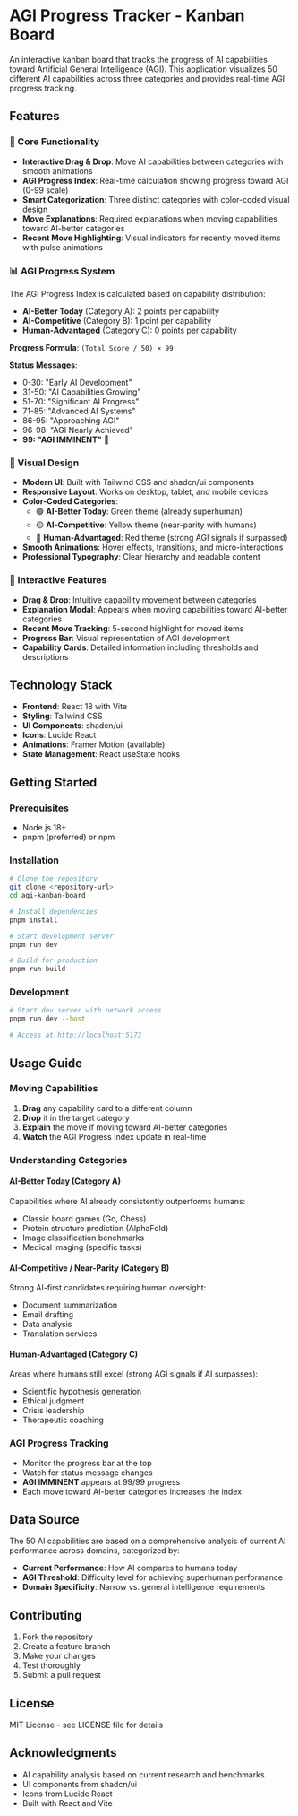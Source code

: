 # AGI Progress Tracker - Kanban Board

An interactive kanban board that tracks the progress of AI capabilities toward Artificial General Intelligence (AGI). This application visualizes 50 different AI capabilities across three categories and provides real-time AGI progress tracking.

## Features

### 🎯 Core Functionality
- **Interactive Drag & Drop**: Move AI capabilities between categories with smooth animations
- **AGI Progress Index**: Real-time calculation showing progress toward AGI (0-99 scale)
- **Smart Categorization**: Three distinct categories with color-coded visual design
- **Move Explanations**: Required explanations when moving capabilities toward AI-better categories
- **Recent Move Highlighting**: Visual indicators for recently moved items with pulse animations

### 📊 AGI Progress System

The AGI Progress Index is calculated based on capability distribution:
- **AI-Better Today** (Category A): 2 points per capability
- **AI-Competitive** (Category B): 1 point per capability  
- **Human-Advantaged** (Category C): 0 points per capability

**Progress Formula**: `(Total Score / 50) × 99`

**Status Messages**:
- 0-30: "Early AI Development"
- 31-50: "AI Capabilities Growing"
- 51-70: "Significant AI Progress"
- 71-85: "Advanced AI Systems"
- 86-95: "Approaching AGI"
- 96-98: "AGI Nearly Achieved"
- **99: "AGI IMMINENT"** 🚨

### 🎨 Visual Design
- **Modern UI**: Built with Tailwind CSS and shadcn/ui components
- **Responsive Layout**: Works on desktop, tablet, and mobile devices
- **Color-Coded Categories**:
  - 🟢 **AI-Better Today**: Green theme (already superhuman)
  - 🟡 **AI-Competitive**: Yellow theme (near-parity with humans)
  - 🔴 **Human-Advantaged**: Red theme (strong AGI signals if surpassed)
- **Smooth Animations**: Hover effects, transitions, and micro-interactions
- **Professional Typography**: Clear hierarchy and readable content

### 🔄 Interactive Features
- **Drag & Drop**: Intuitive capability movement between categories
- **Explanation Modal**: Appears when moving capabilities toward AI-better categories
- **Recent Move Tracking**: 5-second highlight for moved items
- **Progress Bar**: Visual representation of AGI development
- **Capability Cards**: Detailed information including thresholds and descriptions

## Technology Stack

- **Frontend**: React 18 with Vite
- **Styling**: Tailwind CSS
- **UI Components**: shadcn/ui
- **Icons**: Lucide React
- **Animations**: Framer Motion (available)
- **State Management**: React useState hooks

## Getting Started

### Prerequisites
- Node.js 18+ 
- pnpm (preferred) or npm

### Installation
```bash
# Clone the repository
git clone <repository-url>
cd agi-kanban-board

# Install dependencies
pnpm install

# Start development server
pnpm run dev

# Build for production
pnpm run build
```

### Development
```bash
# Start dev server with network access
pnpm run dev --host

# Access at http://localhost:5173
```

## Usage Guide

### Moving Capabilities
1. **Drag** any capability card to a different column
2. **Drop** it in the target category
3. **Explain** the move if moving toward AI-better categories
4. **Watch** the AGI Progress Index update in real-time

### Understanding Categories

#### AI-Better Today (Category A)
Capabilities where AI already consistently outperforms humans:
- Classic board games (Go, Chess)
- Protein structure prediction (AlphaFold)
- Image classification benchmarks
- Medical imaging (specific tasks)

#### AI-Competitive / Near-Parity (Category B)  
Strong AI-first candidates requiring human oversight:
- Document summarization
- Email drafting
- Data analysis
- Translation services

#### Human-Advantaged (Category C)
Areas where humans still excel (strong AGI signals if AI surpasses):
- Scientific hypothesis generation
- Ethical judgment
- Crisis leadership
- Therapeutic coaching

### AGI Progress Tracking
- Monitor the progress bar at the top
- Watch for status message changes
- **AGI IMMINENT** appears at 99/99 progress
- Each move toward AI-better categories increases the index

## Data Source

The 50 AI capabilities are based on a comprehensive analysis of current AI performance across domains, categorized by:
- **Current Performance**: How AI compares to humans today
- **AGI Threshold**: Difficulty level for achieving superhuman performance
- **Domain Specificity**: Narrow vs. general intelligence requirements

## Contributing

1. Fork the repository
2. Create a feature branch
3. Make your changes
4. Test thoroughly
5. Submit a pull request

## License

MIT License - see LICENSE file for details

## Acknowledgments

- AI capability analysis based on current research and benchmarks
- UI components from shadcn/ui
- Icons from Lucide React
- Built with React and Vite
